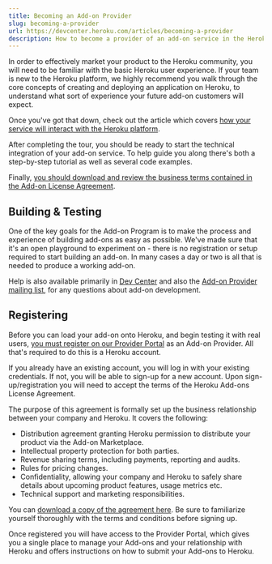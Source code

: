 ```yaml
---
title: Becoming an Add-on Provider
slug: becoming-a-provider
url: https://devcenter.heroku.com/articles/becoming-a-provider
description: How to become a provider of an add-on service in the Heroku Add-on marketplace.
---
```


In order to effectively market your product to the Heroku community, you will need to be familiar with the basic Heroku user experience. If your team is new to the Heroku platform, we highly recommend you walk through the core concepts of creating and deploying an application on Heroku, to understand what sort of experience your future add-on customers will expect.

Once you've got that down, check out the article which covers [how your service will interact with the Heroku platform](https://devcenter.heroku.com/articles/how-addons-work).

After completing the tour, you should be ready to start the technical integration of your add-on service. To help guide you along there's both a step-by-step tutorial as well as several code examples. 

Finally, [you should download and review the business terms contained in the Add-on License Agreement](https://addons.heroku.com/provider/resources/HerokuAddonsLicenseAgreement.pdf).

## Building & Testing
One of the key goals for the Add-on Program is to make the process and experience of building add-ons as easy as possible. We've made sure that it's an open playground to experiment on - there is no registration or setup required to start building an add-on. In many cases a day or two is all that is needed to produce a working add-on. 

Help is also available primarily in [Dev Center](https://devcenter.heroku.com/categories/extending-heroku) and also the [Add-on Provider mailing list](http://groups.google.com/group/heroku-add-on-providers), for any questions about add-on development.

## Registering
Before you can load your add-on onto Heroku, and begin testing it with real users, [you must register on our Provider Portal](https://addons.heroku.com/provider/signup) as an Add-on Provider. All that's required to do this is a Heroku account. 

If you already have an existing account, you will log in with your existing credentials. If not, you will be able to sign-up for a new account. Upon sign-up/registration you will need to accept the terms of the Heroku Add-ons License Agreement. 

The purpose of this agreement is formally set up the business relationship between your company and Heroku. It covers the following:

* Distribution agreement granting Heroku permission to distribute your product via the Add-on Marketplace.
* Intellectual property protection for both parties.
* Revenue sharing terms, including payments, reporting and audits.
* Rules for pricing changes.
* Confidentiality, allowing your company and Heroku to safely share details about upcoming product features, usage metrics etc.
* Technical support and marketing responsibilities.

You can [download a copy of the agreement here](https://addons.heroku.com/provider/resources/HerokuAddonsLicenseAgreement.pdf). Be sure to familiarize yourself thoroughly with the terms and conditions before signing up.

Once registered you will have access to the Provider Portal, which gives you a single place to manage your Add-ons and your relationship with Heroku and offers instructions on how to submit your Add-ons to Heroku. 
